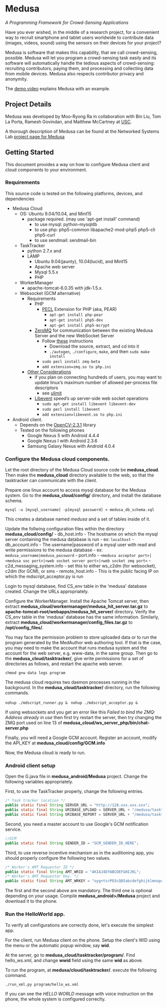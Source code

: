 # Medusa
*A Programming Framework for Crowd-Sensing Applications*

Have you ever wished, in the middle of a research project, for a 
convenient way to recruit smartphone and tablet users worldwide 
to contribute data (images, videos, sound) using the sensors on 
their devices for your project?

Medusa is software that makes this capability, that we call 
crowd-sensing, possible. Medusa will let you program a crowd-sensing 
task easily and its software will automatically handle the tedious 
aspects of crowd-sensing: recruiting contributors, paying them, 
and processing and collecting data from mobile devices. 
Medusa also respects contributor privacy and anonymity.

The [demo video](http://www.youtube.com/watch?v=jL1dGA21ciA) explains 
Medusa with an example.

## Project Details

Medusa was developed by Moo-Ryong Ra in collaboration with Bin Liu, Tom La Porta, Ramesh Govindan, and Matthew McCartney at [USC](http://www.usc.edu).

A thorough description of Medusa can be found at the Networked Systems Lab [project page for Medusa](http://nsl.cs.usc.edu/Projects/Medusa) 

## Getting Started

This document provides a way on how to configure Medusa client and cloud components to your environment.

### Requirements

This source code is tested on the following platforms, devices, and dependencies

- Medusa Cloud
    - OS: Ubuntu 9.04/10.04, and Mint15
        - package required. (may use 'apt-get install' command)
            - to use mysql: python-mysqldb
            - to use php: php5-common libapache2-mod-php5 php5-cli php5-curl
            - to use sendmail: sendmail-bin
    - TaskTracker
        - python 2.7.x and 
        - LAMP
            - Ubuntu 9.04(jaunty), 10.04(lucid), and Mint15
            - Apache web server
            - Mysql 5.5.x
            - PHP
    - WorkerManager
        - apache-tomcat-6.0.35 with jdk-1.5.x.
    - Websocket (GCM alternative)
        - Requirements
            - PHP
                - [PECL](http://pecl.php.net/) Extension for PHP (aka, PEAR)
                    - ```apt-get install php-pear```
                    - ```apt-get install php5-dev```
                    - ```apt-get install php5-mcrypt```
            - [ZeroMQ](http://zeromq.org/) for communication between the existing Medusa Server and the new WebSocket Server
                - Follow [these](http://zeromq.org/bindings:php) instructions
                    - Download the source, extract, and cd into it
                    - ```./autogen```, ```./configure```, ```make```, and then ```sudo make install```
                - ```sudo pecl install zmq-beta```
                - ```add extension=zmq.so to php.ini```
        - [Other Considerations](http://socketo.me/docs/deploy)
            - if you plan on connecting hundreds of users, you may want to update linux’s maximum number of allowed per-process file descriptors
                - see [ulimit](http://ss64.com/bash/ulimit.html)
            - [Libevent](http://libevent.org/) speed’s up server-side web socket operations
                - ```sudo apt-get install libevent libevent-dev```
                - ```sudo pecl install libevent```
                - ```add extension=libevent.so to php.ini```
- Android client.
    - Depends on the [OpenCV-2.3.1](http://sourceforge.net/projects/opencvlibrary/files/opencv-android/2.3.1/OpenCV-2.3.1-android-bin.tar.bz2/download) library
    - Tested on the following phones
        - Google Nexus 5 with Android 4.4.4
        - Google Nexus I with Android 2.3.6
        - Samsung Galaxy Nexus with Android 4.0.4

### Configure the Medusa cloud components.

Let the root directory of the Medusa Cloud source code be **medusa_cloud**.
Then make the **medusa_cloud** directory available to the web, so that the tasktracker can communicate with the client.

Prepare one linux account to access mysql database for the Medusa system.
Go to the **medusa_cloud/config/** directory, and install the database schema.

```mysql -u [mysql_username] -p[mysql password] < medusa_db_schema.sql```

This creates a database named *medusa* and a set of tables inside of it.

Update the follwing configuration files within the directory **medusa_cloud/config/**
    - db_host.info
        - The hostname on which the mysql server containing the medusa database is run
            - ex: ```localhost```
    - db_account.info
        - The username|password of a mysql user with read and write permissions to the medusa database 
            - ex: ```medusa_username|medusa_password```
    - port.info
        - ```<medusa acceptor port>|<medusa soc port>|<web socket server port>|<web socket zmq port>```
    - c2d_messaging_system.info
        - set this to either ws_c2dm (for websocket), c2dm (for GCM), or sms
    - remote_host.info
        - This is the public facing IP on which the mdscript_acceptor.py is run

Login to mysql database, find CS_env table in the 'medusa' database created. Change the URLs appropriately.

Configure the WorkerManager. Install the Apache Tomcat server, then
extract **medusa_cloud/workermanager/medusa_hit_server.tar.gz** to 
**apache-tomcat-root/webapps/medusa_hit_server/** directory. 
Verify the CS_env table in the 'medusa' database has the same information.
Similarly, extract **medusa_cloud/workermanager/config_files.tar.gz** to **/opt/config_files/**.

You may face the permission problem to store uploaded data or to run the program generated by the MedAuthor web authoring tool. If that is the case, you may need to make the account that runs medusa system and the account for the web server, e.g. www-data, in the same group. Then go to the **medusa_cloud/tasktracker/**, give write permissions for a set of directories as follows, and restart the apache web server.

```chmod g+w data logs program```

The medusa cloud requires two daemon processes running in the background. In the **medusa_cloud/tasktracker/** directory, run the following commands.

```nohup ./mdscript_runner.py & ```
```nohup ./mdscript_acceptor.py & ```

If using websockets and you get an error like this *Failed to bind the ZMQ: Address already in use* then first try restart the server, then try changing the ZMQ port used on line 13 of **medusa_cloud/ws_server_php/bin/chat-server.php**


Finally, you will need a Google GCM account. Register an account, modify the API_KEY at **medusa_cloud/config/GCM.info**

Now, the Medusa cloud is ready to run.

### Android client setup

Open the G.java file in **medusa_android/Medusa** project. Change the following variables appropriately.

First, to use the TaskTracker properly, change the following entries.

```java
/* Task tracker location */
public static final String SERVER_URL = "http://128.xxx.xxx.xxx";
public static final String URIBASE_UPLOAD = SERVER_URL + "/medusa/tasktracker/web_tt_upload.php";
public static final String URIBASE_REPORT = SERVER_URL + "/medusa/tasktracker/web_tt_service.php";
```

Second, you need a master account to use Google's GCM notification service.

```java
//GCM
public static final String SENDER_ID = "GCM_SENDER_ID_HERE";
```

Third, to use reverse incentive mechanism as in the auditioning app, you should properly configure the following two values.

```java
/* Worker's AMT Requestor ID */
public static final String AMT_WRID = "AKIAJ4DYABCDEFGHIJKL";
/* Worker's AMT Requestor Key. */
public static final String AMT_WRKEY = "oyg+tsrPO3cQ85abcdefghijklmnopqrstuvwxyz";
```

The first and the second above are mandatory. The third one is optional depending on your usage. Compile **medusa_android>/Medusa** project and download it to the phone.

### Run the HelloWorld app.
To verify all configurations are correctly done, let's execute the simplest app.

For the client, run Medusa client on the phone. Setup the client's WID using the menu or the automatic popup window, say **wid**.

At the server, go to **medusa_cloud/tasktracker/program/**. Find hello_ws.xml, and change **wwid** field using the same **wid** as above.

To run the program, at **medusa/cloud/tasktracker/**. execute the following command.

```./run_xml.py program/hello_ws.xml```

If you can see the *HELLO WORLD* message with voice instruction on the phone, the whole system is configured correclty. 

